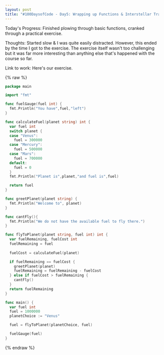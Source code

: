 ```yaml
---
layout: post
title: "#100DaysofCode - Day5: Wrapping up Functions & Interstellar Travel Exercise"
---
```


Today's Progress: Finished plowing through basic functions, cranked through a practical exercise.

Thoughts: Started slow & I was quite easily distracted. However, this ended by the time I got to the exercise. The exercise itself wasn't too challenging but it was far more interesting than anything else that's happened with the course so far.

Link to work: Here's our exercise.

{% raw %}
```go
package main

import "fmt"

func fuelGauge(fuel int) {
  fmt.Println("You have",fuel,"left")
} 

func calculateFuel(planet string) int {
  var fuel int
  switch planet {
  case "Venus":
    fuel = 300000
  case "Mercury":
    fuel = 500000
  case "Mars":
    fuel = 700000
  default:
    fuel = 0
  }
  fmt.Println("Planet is",planet,"and fuel is",fuel)

  return fuel
}

func greetPlanet(planet string) {
  fmt.Println("Welcome to", planet)
}

func cantFly(){
  fmt.Println("We do not have the available fuel to fly there.")
}

func flyToPlanet(planet string, fuel int) int {
  var fuelRemaining, fuelCost int
  fuelRemaining = fuel
  
  fuelCost = calculateFuel(planet)

  if fuelRemaining == fuelCost {
    greetPlanet(planet)
    fuelRemaining = fuelRemaining - fuelCost
  } else if fuelCost > fuelRemaining {
    cantFly()
  }
  return fuelRemaining
}

func main() {
  var fuel int
  fuel = 1000000
  planetChoice := "Venus"

  fuel = flyToPlanet(planetChoice, fuel)

  fuelGauge(fuel)
}
```
{% endraw %}
